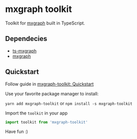 # mxgraph toolkit

Toolkit for [mxgraph](https://www.npmjs.com/package/mxgraph) built in TypeScript.

## Dependecies

- [ts-mxgraph](https://www.npmjs.com/package/ts-mxgraph)
- [mxgraph](https://www.npmjs.com/package/mxgraph)

## Quickstart

Follow guide in [mxgraph-toolkit: Quickstart](./documentation/mxgraph-toolkit/Quickstart.md)

Use your favorite package manager to install:

`yarn add mxgraph-toolkit` or `npm install -s mxgraph-toolkit`

Import the `toolkit` in your app

```ts
import toolkit from 'mxgraph-toolkit'
```

Have fun :)
